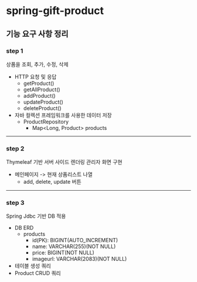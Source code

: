 # spring-gift-product
## 기능 요구 사항 정리
### step 1
상품을 조회, 추가, 수정, 삭제
- HTTP 요청 및 응답
  - getProduct()
  - getAllProduct()
  - addProduct()
  - updateProduct()
  - deleteProduct()
- 자바 컬렉션 프레임워크를 사용한 데이터 저장
  - ProductRepository
    - Map<Long, Product> products
---
### step 2
Thymeleaf 기반 서버 사이드 렌더링 관리자 화면 구현
- 메인페이지 -> 현재 상품리스트 나열
  - add, delete, update 버튼
---
### step 3
Spring Jdbc 기반 DB 적용
- DB ERD
  - products
    - id(PK): BIGINT(AUTO_INCREMENT)
    - name: VARCHAR(255)(NOT NULL)
    - price: BIGINT(NOT NULL)
    - imageurl: VARCHAR(2083)(NOT NULL)
- 테이블 생성 쿼리
- Product CRUD 쿼리